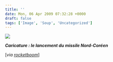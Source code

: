 ```yaml
---
title: ''
date: Mon, 06 Apr 2009 07:32:28 +0000
draft: false
tags: ['Image', 'Soup', 'Uncategorized']
---
```


![](https://madd0.files.wordpress.com/2009/04/7wwnyjv0zlxjxim1hhpsdxcko1_500.gif)

**_Caricature : le lancement du missile Nord-Coréen_**

\[_via [rocketboom](http://blog.rocketboom.com/post/93198660/the-north-korea-missile-launch)_\]